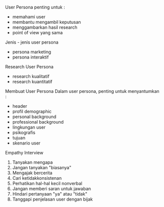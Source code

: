 User Persona penting untuk :
- memahami user
- membantu mengambil keputusan
- menggambarkan hasil research
- point of view yang sama

Jenis - jenis user persona
- persona marketing
- persona interaktif

Research User Persona
- research kualitatif
- research kuantitatif

Membuat User Persona
Dalam user persona, penting untuk menyantumkan :
- header
- profil demographic
- personal background
- professional background
- lingkungan user
- psikografis
- tujuan
- skenario user

Empathy Interview
1. Tanyakan mengapa
2. Jangan tanyakan "biasanya"
3. Mengajak bercerita
4. Cari ketidakkonsistenan
5. Perhatikan hal-hal kecil nonverbal
6. Jangan memberi saran untuk jawaban
7. Hindari pertanyaan "ya" atau "tidak"
8. Tanggapi penjelasan user dengan bijak